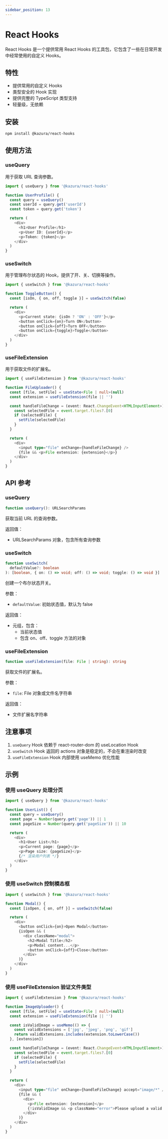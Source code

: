 ```yaml
---
sidebar_position: 13
---
```


# React Hooks

React Hooks 是一个提供常用 React Hooks 的工具包，它包含了一些在日常开发中经常使用的自定义 Hooks。

## 特性

- 提供常用的自定义 Hooks
- 类型安全的 Hook 实现
- 提供完整的 TypeScript 类型支持
- 轻量级，无依赖

## 安装

```bash
npm install @kazura/react-hooks
```

## 使用方法

### useQuery

用于获取 URL 查询参数。

```typescript
import { useQuery } from '@kazura/react-hooks'

function UserProfile() {
  const query = useQuery()
  const userId = query.get('userId')
  const token = query.get('token')

  return (
    <div>
      <h1>User Profile</h1>
      <p>User ID: {userId}</p>
      <p>Token: {token}</p>
    </div>
  )
}
```

### useSwitch

用于管理布尔状态的 Hook，提供了开、关、切换等操作。

```typescript
import { useSwitch } from '@kazura/react-hooks'

function ToggleButton() {
  const [isOn, { on, off, toggle }] = useSwitch(false)

  return (
    <div>
      <p>Current state: {isOn ? 'ON' : 'OFF'}</p>
      <button onClick={on}>Turn ON</button>
      <button onClick={off}>Turn OFF</button>
      <button onClick={toggle}>Toggle</button>
    </div>
  )
}
```

### useFileExtension

用于获取文件的扩展名。

```typescript
import { useFileExtension } from '@kazura/react-hooks'

function FileUploader() {
  const [file, setFile] = useState<File | null>(null)
  const extension = useFileExtension(file || '')

  const handleFileChange = (event: React.ChangeEvent<HTMLInputElement>) => {
    const selectedFile = event.target.files?.[0]
    if (selectedFile) {
      setFile(selectedFile)
    }
  }

  return (
    <div>
      <input type="file" onChange={handleFileChange} />
      {file && <p>File extension: {extension}</p>}
    </div>
  )
}
```

## API 参考

### useQuery

```typescript
function useQuery(): URLSearchParams
```

获取当前 URL 的查询参数。

返回值：

- URLSearchParams 对象，包含所有查询参数

### useSwitch

```typescript
function useSwitch(
  defaultValue?: boolean
): [boolean, { on: () => void; off: () => void; toggle: () => void }]
```

创建一个布尔状态开关。

参数：

- `defaultValue`: 初始状态值，默认为 false

返回值：

- 元组，包含：
  - 当前状态值
  - 包含 on、off、toggle 方法的对象

### useFileExtension

```typescript
function useFileExtension(file: File | string): string
```

获取文件的扩展名。

参数：

- `file`: File 对象或文件名字符串

返回值：

- 文件扩展名字符串

## 注意事项

1. `useQuery` Hook 依赖于 react-router-dom 的 useLocation Hook
2. `useSwitch` Hook 返回的 actions 对象是稳定的，不会在重渲染时改变
3. `useFileExtension` Hook 内部使用 useMemo 优化性能

## 示例

### 使用 useQuery 处理分页

```typescript
import { useQuery } from '@kazura/react-hooks'

function UserList() {
  const query = useQuery()
  const page = Number(query.get('page')) || 1
  const pageSize = Number(query.get('pageSize')) || 10

  return (
    <div>
      <h1>User List</h1>
      <p>Current page: {page}</p>
      <p>Page size: {pageSize}</p>
      {/* 渲染用户列表 */}
    </div>
  )
}
```

### 使用 useSwitch 控制模态框

```typescript
import { useSwitch } from '@kazura/react-hooks'

function Modal() {
  const [isOpen, { on, off }] = useSwitch(false)

  return (
    <div>
      <button onClick={on}>Open Modal</button>
      {isOpen && (
        <div className="modal">
          <h2>Modal Title</h2>
          <p>Modal content...</p>
          <button onClick={off}>Close</button>
        </div>
      )}
    </div>
  )
}
```

### 使用 useFileExtension 验证文件类型

```typescript
import { useFileExtension } from '@kazura/react-hooks'

function ImageUploader() {
  const [file, setFile] = useState<File | null>(null)
  const extension = useFileExtension(file || '')

  const isValidImage = useMemo(() => {
    const validExtensions = ['jpg', 'jpeg', 'png', 'gif']
    return validExtensions.includes(extension.toLowerCase())
  }, [extension])

  const handleFileChange = (event: React.ChangeEvent<HTMLInputElement>) => {
    const selectedFile = event.target.files?.[0]
    if (selectedFile) {
      setFile(selectedFile)
    }
  }

  return (
    <div>
      <input type="file" onChange={handleFileChange} accept="image/*" />
      {file && (
        <div>
          <p>File extension: {extension}</p>
          {!isValidImage && <p className="error">Please upload a valid image file</p>}
        </div>
      )}
    </div>
  )
}
```
